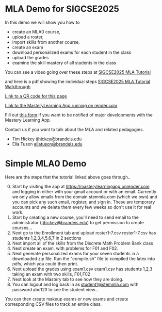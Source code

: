 # MLA Demo for SIGCSE2025

In this demo we will show you how to 
* create an MLA0 course,
* upload a roster,
* import skills from another course,
* create an exam
* download personalized exams for each student in the class
* upload the grades
* examine the skill mastery of all students in the class

You can see a video going over these steps at
[SIGCSE2025 MLA Tutorial](https://dl.acm.org/doi/10.1145/3641555.3705053)

and here is a pdf showing the individual steps
[SIGCSE2025 MLA Tutorial Walkthrough](https://drive.google.com/drive/u/2/folders/1kWqh8Y2bQRXNw3PW46Ud8EowzAY7Dhbq)

[Link to a QR code for this page](./QR_Code_MLA_SIGCSE_DEMO.png)

[Link to the MasteryLearning App running on render.com](https://masterylearningapp.onrender.com)

Fill out [this form](https://docs.google.com/forms/d/1Y4rBIQZWcq2Jctvmsae7CVm4SOOBhB7I7V1EtjmCwpg/preview) if you want to be notified of major developments with the Mastery Learning App.

Contact us if you want to talk about the MLA and related pedagogies.
* Tim Hickey tjhickey@brandeis.edu
* Ella Tuson ellatuson@brandeis.edu



# Simple MLA0 Demo

Here are the steps that the tutorial linked above goes through..

0. Start by visiting the app at https://masterylearningapp.onrender.com and logging in
   either with your gmail account or with an email. Currently we only allow emails from the
   domain stemmla.com (which we own) and you can pick any such email, register, and sign in.
   These are temporary accounts and we delete them every few weeks so don't use it for real work.
2. Start by creating a new course, you'll need to send email to the administrator (tjhickey@brandeis.edu)
   to get permission to create courses...
3. Next go to the Enrollment tab and upload roster1-7.csv 
   roster1-7.csv has students 1,2,3,4,5,6,7 in 2 sections
4. Next import all of the skills from the Discrete Math Problem Bank class
5. Next create an exam, with problems for F01 and F02.
6. Next generate personalized exams for your seven students
   in a downloaded zip file. Run the "compile.sh" file to compiled the
   latex into pdfs, which you could then print.
7. Next upload the grades using exam1.csv
   exam1.csv has students 1,2,3 taking an exam with two skills, F01,F02
8. Next look at the Mastery tab to see how they are doing.
9. You can logout and log back in as student1@stemmla.com with password abc123 to see the student view...

You can then create makeup exams or new exams and create corresponding CSV files
to track an entire class.
